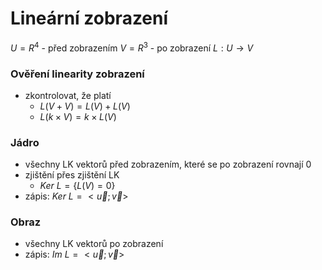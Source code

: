 # Lineární zobrazení

$U = R^4$ - před zobrazením
$V = R^3$ - po zobrazení
$L : U \to V$

### Ověření linearity zobrazení

- zkontrolovat, že platí
	- $L(V + V) = L(V) + L(V)$
	- $L(k \times V) = k \times L(V)$

### Jádro

- všechny LK vektorů před zobrazením, které se po zobrazení rovnají 0
- zjištění přes zjištění LK
	- $Ker \  L = \{ L(V) = 0 \}$
- zápis: $Ker \ L = {<\vec u; \vec v>}$

### Obraz

- všechny LK vektorů po zobrazení
- zápis: $Im \ L = {<\vec u; \vec v>}$